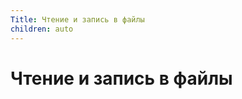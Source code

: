 ```yaml
---
Title: Чтение и запись в файлы
children: auto
---
```



Чтение и запись в файлы
=======================

<!-- TOC -->
